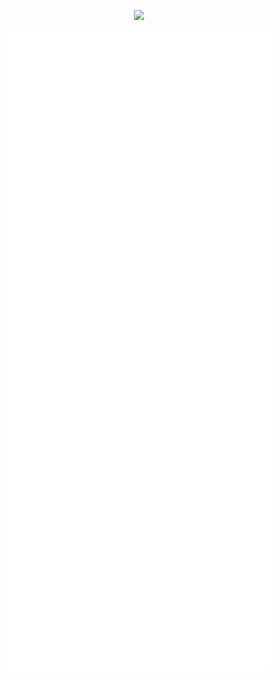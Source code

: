 <!--
**rushyrush/rushyrush** is a ✨ _special_ ✨ repository because its `README.md` (this file) appears on your GitHub profile.

Here are some ideas to get you started:

- 🔭 I’m currently working on ...
- 🌱 I’m currently learning ...
- 👯 I’m looking to collaborate on ...
- 🤔 I’m looking for help with ...
- 💬 Ask me about ...
- 📫 How to reach me: ...
- 😄 Pronouns: ...
- ⚡ Fun fact: ...
-->


<p align="center">
  <a href="https://github.com/rushyrush/">
    <img src="https://github-readme-stats.vercel.app/api?username=rushyrush&include_all_commits=true&show_icons=true&bg_color=232627&text_color=ffffd7&icon_color=af5f5f&title_color=ff557f" />
  </a>
</p>     

<p align="center">
  <a href="https://github.com/rushyrush/">
    <img src="https://raw.githubusercontent.com/rushyrush/rushyrush/master/github-metrics.svg" />
  </a>
</p>     
